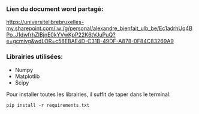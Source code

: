 

### Lien du document word partagé:

https://universitelibrebruxelles-my.sharepoint.com/:w:/g/personal/alexandre_bienfait_ulb_be/Ec1adrhUq4BPo_J1dwfrhZIBjnE0kYVwKpP22K6tVJuPuQ?e=gcmivg&wdLOR=c58EBAE4D-C31B-49DF-A878-0F84C83269A9

### Librairies utilisées:

- Numpy
- Matplotlib
- Scipy

Pour installer toutes les librairies, il suffit de taper dans le terminal:

```pip install -r requirements.txt```